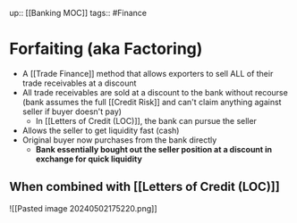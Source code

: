 up:: [[Banking MOC]]
tags:: #Finance 
# Forfaiting (aka Factoring)
- A [[Trade Finance]] method that allows exporters to sell ALL of their trade receivables at a discount
- All trade receivables are sold at a discount to the bank without recourse (bank assumes the full [[Credit Risk]] and can't claim anything against seller if buyer doesn't pay)
	- In [[Letters of Credit (LOC)]], the bank can pursue the seller
- Allows the seller to get liquidity fast (cash)
- Original buyer now purchases from the bank directly
	- **Bank essentially bought out the seller position at a discount in exchange for quick liquidity**
## When combined with [[Letters of Credit (LOC)]]
![[Pasted image 20240502175220.png]]
